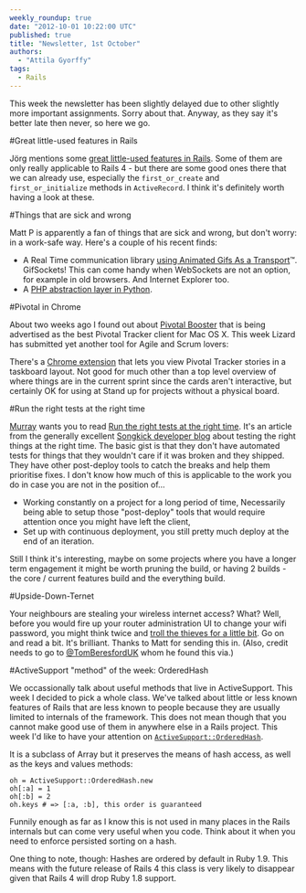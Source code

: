 ```yaml
---
weekly_roundup: true
date: "2012-10-01 10:22:00 UTC"
published: true
title: "Newsletter, 1st October"
authors:
  - "Attila Gyorffy"
tags:
  - Rails
---
```


This week the newsletter has been slightly delayed due to other slightly more important assignments. Sorry about that. Anyway, as they say it's better late then never, so here we go.

#Great little-used features in Rails

Jörg mentions some [great little-used features in Rails](http://blog.mitchcrowe.com/blog/2012/04/14/10-most-underused-activerecord-relation-methods). Some of them are only really applicable to Rails 4 - but there are some good ones there that we can already use, especially the `first_or_create` and `first_or_initialize` methods in `ActiveRecord`. I think it's definitely worth having a look at these.

#Things that are sick and wrong

Matt P is apparently a fan of things that are sick and wrong, but don't worry: in a work-safe way. Here's a couple of his recent finds:

* A Real Time communication library [using Animated Gifs As a Transport](http://github.com/videlalvaro/gifsockets)™. GifSockets! This can come handy when WebSockets are not an option, for example in old browsers. And Internet Explorer too.
* A [PHP abstraction layer in Python](http://code.google.com/p/php-py/source/browse/trunk/src/php/php.py).

#Pivotal in Chrome

About two weeks ago I found out about [Pivotal Booster](http://pivotalbooster.com/) that is being advertised as the best Pivotal Tracker client for Mac OS X. This week Lizard has submitted yet another tool for Agile and Scrum lovers:

There's a [Chrome extension](http://chrome.google.com/webstore/detail/iegbkljacgfochoondhgibofiijnedjd) that lets you view Pivotal Tracker stories in a taskboard layout. Not good for much other than a top level overview of where things are in the current sprint since the cards aren't interactive, but certainly OK for using at Stand up for projects without a physical board.

#Run the right tests at the right time

[Murray](/people#murray-steele) wants you to read [Run the right tests at the right time](http://www.songkick.com/devblog/2012/09/27/run-the-right-tests-at-the-right-time/). It's an article from the generally excellent [Songkick developer blog](http://www.songkick.com/devblog/) about testing the right things at the right time. The basic gist is that they don't have automated tests for things that they wouldn't care if it was broken and they shipped. They have other post-deploy tools to catch the breaks and help them prioritise fixes. I don't know how much of this is applicable to the work you do in case you are not in the position of…

* Working constantly on a project for a long period of time,
Necessarily being able to setup those "post-deploy" tools that would require attention once you might have left the client,
* Set up with continuous deployment, you still pretty much deploy at the end of an iteration.

Still I think it's interesting, maybe on some projects where you have a longer term engagement it might be worth pruning the build, or having 2 builds - the core / current features build and the everything build.

#Upside-Down-Ternet

Your neighbours are stealing your wireless internet access? What? Well, before you would fire up your router administration UI to change your wifi password, you might think twice and [troll the thieves for a little bit](http://www.ex-parrot.com/pete/upside-down-ternet.html). Go on and read a bit. It's brilliant. Thanks to Matt for sending this in. (Also, credit needs to go to [@TomBeresfordUK](http://twitter.com/TomBeresfordUK) whom he found this via.)

#ActiveSupport "method" of the week: OrderedHash

We occassionally talk about useful methods that live in ActiveSupport. This week I decided to pick a whole class. We've talked about little or less known features of Rails that are less known to people because they are usually limited to internals of the framework. This does not mean though that you cannot make good use of them in anywhere else in a Rails project. This week I'd like to have your attention on [`ActiveSupport::OrderedHash`](http://rubydoc.info/docs/rails/ActiveSupport/OrderedHash).

It is a subclass of Array but it preserves the means of hash access, as well as the keys and values methods:

    oh = ActiveSupport::OrderedHash.new
    oh[:a] = 1
    oh[:b] = 2
    oh.keys # => [:a, :b], this order is guaranteed


Funnily enough as far as I know this is not used in many places in the Rails internals but can come very useful when you code. Think about it when you need to enforce persisted sorting on a hash.

One thing to note, though: Hashes are ordered by default in Ruby 1.9. This means with the future release of Rails 4 this class is very likely to disappear given that Rails 4 will drop Ruby 1.8 support.
